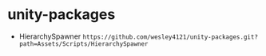 # unity-packages
- HierarchySpawner ```https://github.com/wesley4121/unity-packages.git?path=Assets/Scripts/HierarchySpawner```

